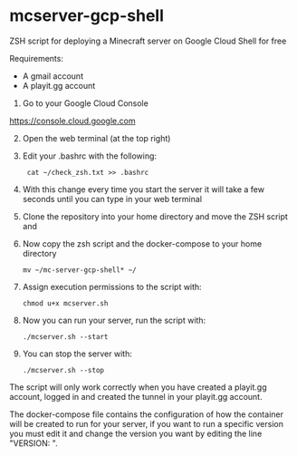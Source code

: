 # mcserver-gcp-shell
ZSH script for deploying a Minecraft server on Google Cloud Shell for free

Requirements:

- A gmail account
- A playit.gg account


1. Go to your Google Cloud Console

https://console.cloud.google.com


2. Open the web terminal (at the top right)


3. Edit your .bashrc with the following:


        cat ~/check_zsh.txt >> .bashrc


4. With this change every time you start the server it will take a few seconds until you can type in your web terminal


5. Clone the repository into your home directory and move the ZSH script and 


6. Now copy the zsh script and the docker-compose to your home directory

       mv ~/mc-server-gcp-shell* ~/

7. Assign execution permissions to the script with:

       chmod u+x mcserver.sh

8. Now you can run your server, run the script with:

       ./mcserver.sh --start

9. You can stop the server with:

       ./mcserver.sh --stop

The script will only work correctly when you have created a playit.gg account, logged in and created the tunnel in your playit.gg account.

The docker-compose file contains the configuration of how the container will be created to run for your server, if you want to run a specific version you must edit it and change the version you want by editing the line "VERSION: ".
